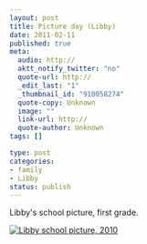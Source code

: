 ```yaml
--- 
layout: post
title: Picture day (Libby)
date: 2011-02-11
published: true
meta: 
  audio: http://
  aktt_notify_twitter: "no"
  quote-url: http://
  _edit_last: "1"
  _thumbnail_id: "910058274"
  quote-copy: Unknown
  image: ""
  link-url: http://
  quote-author: Unknown
tags: []

type: post
categories: 
- family
- Libby
status: publish
---
```

Libby's school picture, first grade.

[![](http://media.eick.us/2010/11/2010-10-08-at-22-08-18-239x300.jpg "Libby school picture, 2010")](http://media.eick.us/2010/11/2010-10-08-at-22-08-18.jpg)
